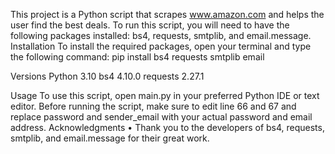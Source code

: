 This project is a Python script that scrapes www.amazon.com and helps the user find the best deals. To run this script, you will need to have the following packages installed: bs4, requests, smtplib, and email.message. Installation To install the required packages, open your terminal and type the following command: pip install bs4 requests smtplib email

Versions Python 3.10 bs4 4.10.0 requests 2.27.1

Usage To use this script, open main.py in your preferred Python IDE or text editor. Before running the script, make sure to edit line 66 and 67 and replace password and sender_email with your actual password and email address. Acknowledgments • Thank you to the developers of bs4, requests, smtplib, and email.message for their great work.
